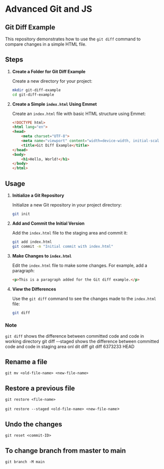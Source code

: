 # Advanced Git and JS

## Git Diff Example

This repository demonstrates how to use the `git diff` command to compare changes in a simple HTML file.

## Steps

1. **Create a Folder for Git Diff Example**
   
   Create a new directory for your project:
     ```bash
     mkdir git-diff-example
     cd git-diff-example
     ```

2. **Create a Simple `index.html` Using Emmet**
   
   Create an `index.html` file with basic HTML structure using Emmet:
     ```html
     <!DOCTYPE html>
     <html lang="en">
     <head>
         <meta charset="UTF-8">
         <meta name="viewport" content="width=device-width, initial-scale=1.0">
         <title>Git Diff Example</title>
     </head>
     <body>
         <h1>Hello, World!</h1>
     </body>
     </html>
     ```

## Usage

1. **Initialize a Git Repository**
   
   Initialize a new Git repository in your project directory:
     ```bash
     git init
     ```

2. **Add and Commit the Initial Version**
   
   Add the `index.html` file to the staging area and commit it:
     ```bash
     git add index.html
     git commit -m "Initial commit with index.html"
     ```

3. **Make Changes to `index.html`**
   
   Edit the `index.html` file to make some changes. For example, add a paragraph:
     ```html
     <p>This is a paragraph added for the Git diff example.</p>
     ```

4. **View the Differences**
   
   Use the `git diff` command to see the changes made to the `index.html` file:
     ```bash
     git diff
     ```

### Note

`git diff` shows the difference between committed code and code in working directory
git diff --staged shows the difference between committed code and code in staging area onl
dit diff <hash value of first commit> <hash vslue of second commit>
git diff 6373233 HEAD

## Rename a file
`git mv <old-file-name> <new-file-name>`

## Restore a previous file
`git restore <file-name>`

`git restore --staged <old-file-name> <new-file-name`>

## Undo the changes
`git reset <commit-ID>`

## To change branch from master to main
`git branch -M main`